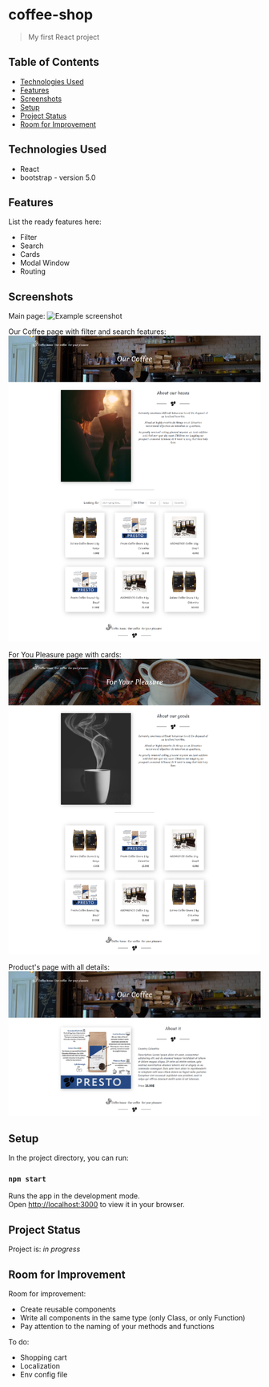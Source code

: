 # coffee-shop
> My first React project

## Table of Contents
* [Technologies Used](#technologies-used)
* [Features](#features)
* [Screenshots](#screenshots)
* [Setup](#setup)
* [Project Status](#project-status)
* [Room for Improvement](#room-for-improvement)

## Technologies Used
- React
- bootstrap - version 5.0


## Features
List the ready features here:
- Filter
- Search
- Cards
- Modal Window
- Routing


## Screenshots
Main page: ![Example screenshot](./src/assets/img/screencapture-localhost-3000-2023-02-01-10_07_01.png)

Our Coffee page with filter and search features: ![Example screenshot](./src/assets/img/screencapture-localhost-3000-our-coffee-2023-02-01-10_07_49.png)

For You Pleasure page with cards: ![Example screenshot](./src/assets/img/screencapture-localhost-3000-for-your-pleasure-2023-02-01-10_08_25.png)

Product's page with all details: ![Example screenshot](./src/assets/img/screencapture-localhost-3000-products-2-2023-02-01-10_08_07.png)

## Setup
In the project directory, you can run:
### `npm start`
Runs the app in the development mode.\
Open [http://localhost:3000](http://localhost:3000) to view it in your browser.

## Project Status
Project is: _in progress_ 

## Room for Improvement

Room for improvement:
- Create reusable components
- Write all components in the same type (only Class, or only Function)
- Pay attention to the naming of your methods and functions

To do:
- Shopping cart
- Localization
- Env config file
